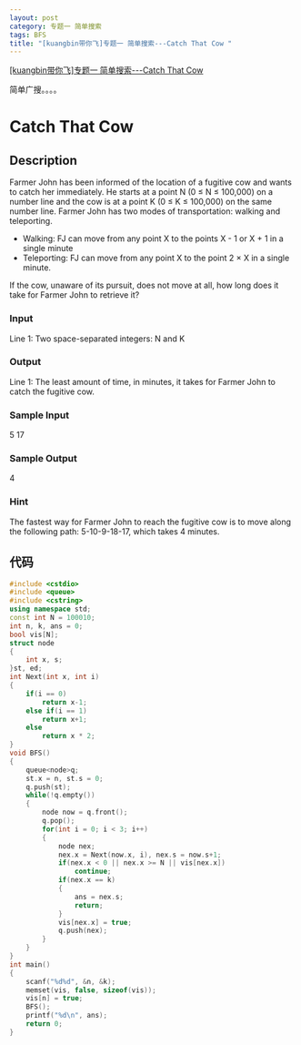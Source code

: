 ```yaml
---
layout: post
category: 专题一 简单搜索 
tags: BFS
title: "[kuangbin带你飞]专题一 简单搜索---Catch That Cow "
---
```

[[kuangbin带你飞]专题一 简单搜索---Catch That Cow ](https://vjudge.net/contest/185807#problem/C)

简单广搜。。。。
<!--more-->
# Catch That Cow 
## Description
Farmer John has been informed of the location of a fugitive cow and wants to catch her immediately. He starts at a point N (0 ≤ N ≤ 100,000) on a number line and the cow is at a point K (0 ≤ K ≤ 100,000) on the same number line. Farmer John has two modes of transportation: walking and teleporting.

* Walking: FJ can move from any point X to the points X - 1 or X + 1 in a single minute
* Teleporting: FJ can move from any point X to the point 2 × X in a single minute.

If the cow, unaware of its pursuit, does not move at all, how long does it take for Farmer John to retrieve it?

### Input
Line 1: Two space-separated integers: N and K
### Output
Line 1: The least amount of time, in minutes, it takes for Farmer John to catch the fugitive cow.
### Sample Input
5 17  
### Sample Output
4  
### Hint
The fastest way for Farmer John to reach the fugitive cow is to move along the following path: 5-10-9-18-17, which takes 4 minutes.

## 代码
```c++
#include <cstdio>
#include <queue>
#include <cstring>
using namespace std;
const int N = 100010;
int n, k, ans = 0;
bool vis[N];
struct node
{
    int x, s;
}st, ed;
int Next(int x, int i)
{
    if(i == 0)
        return x-1;
    else if(i == 1)
        return x+1;
    else
        return x * 2;
}
void BFS()
{
    queue<node>q;
    st.x = n, st.s = 0;
    q.push(st);
    while(!q.empty())
    {
        node now = q.front();
        q.pop();
        for(int i = 0; i < 3; i++)
        {
            node nex;
            nex.x = Next(now.x, i), nex.s = now.s+1;
            if(nex.x < 0 || nex.x >= N || vis[nex.x])
                continue;
            if(nex.x == k)
            {
                ans = nex.s;
                return;
            }
            vis[nex.x] = true;
            q.push(nex);
        }
    }
}
int main()
{
    scanf("%d%d", &n, &k);
    memset(vis, false, sizeof(vis));
    vis[n] = true;
    BFS();
    printf("%d\n", ans);
    return 0;
}
```
